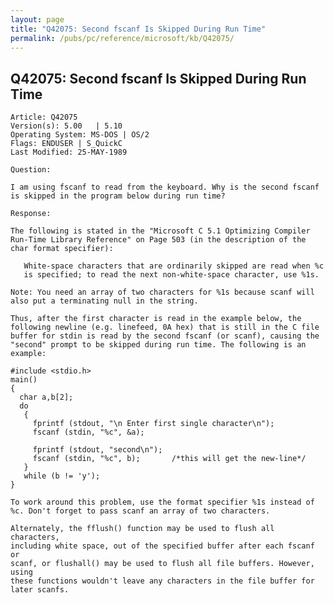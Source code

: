 ```yaml
---
layout: page
title: "Q42075: Second fscanf Is Skipped During Run Time"
permalink: /pubs/pc/reference/microsoft/kb/Q42075/
---
```


## Q42075: Second fscanf Is Skipped During Run Time

	Article: Q42075
	Version(s): 5.00   | 5.10
	Operating System: MS-DOS | OS/2
	Flags: ENDUSER | S_QuickC
	Last Modified: 25-MAY-1989
	
	Question:
	
	I am using fscanf to read from the keyboard. Why is the second fscanf
	is skipped in the program below during run time?
	
	Response:
	
	The following is stated in the "Microsoft C 5.1 Optimizing Compiler
	Run-Time Library Reference" on Page 503 (in the description of the
	char format specifier):
	
	   White-space characters that are ordinarily skipped are read when %c
	   is specified; to read the next non-white-space character, use %1s.
	
	Note: You need an array of two characters for %1s because scanf will
	also put a terminating null in the string.
	
	Thus, after the first character is read in the example below, the
	following newline (e.g. linefeed, 0A hex) that is still in the C file
	buffer for stdin is read by the second fscanf (or scanf), causing the
	"second" prompt to be skipped during run time. The following is an
	example:
	
	#include <stdio.h>
	main()
	{
	  char a,b[2];
	  do
	   {
	     fprintf (stdout, "\n Enter first single character\n");
	     fscanf (stdin, "%c", &a);
	
	     fprintf (stdout, "second\n");
	     fscanf (stdin, "%c", b);       /*this will get the new-line*/
	   }
	   while (b != 'y');
	}
	
	To work around this problem, use the format specifier %1s instead of
	%c. Don't forget to pass scanf an array of two characters.
	
	Alternately, the fflush() function may be used to flush all characters,
	including white space, out of the specified buffer after each fscanf or
	scanf, or flushall() may be used to flush all file buffers. However, using
	these functions wouldn't leave any characters in the file buffer for
	later scanfs.
